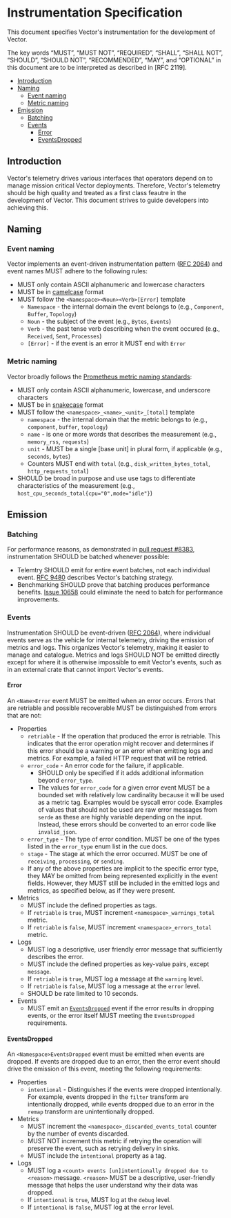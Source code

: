 # Instrumentation Specification

This document specifies Vector's instrumentation for the development of Vector.

The key words “MUST”, “MUST NOT”, “REQUIRED”, “SHALL”, “SHALL NOT”, “SHOULD”,
“SHOULD NOT”, “RECOMMENDED”, “MAY”, and “OPTIONAL” in this document are to be
interpreted as described in [RFC 2119].

<!-- MarkdownTOC autolink="true" style="ordered" indent="   " -->

- [Introduction](#introduction)
- [Naming](#naming)
  - [Event naming](#event-naming)
  - [Metric naming](#metric-naming)
- [Emission](#emission)
  - [Batching](#batching)
  - [Events](#events)
    - [Error](#error)
    - [EventsDropped](#eventsdropped)

<!-- /MarkdownTOC -->

## Introduction

Vector's telemetry drives various interfaces that operators depend on to manage
mission critical Vector deployments. Therefore, Vector's telemetry should be
high quality and treated as a first class feautre in the development of Vector.
This document strives to guide developers into achieving this.

## Naming

### Event naming

Vector implements an event-driven instrumentation pattern ([RFC 2064]) and
event names MUST adhere to the following rules:

* MUST only contain ASCII alphanumeric and lowercase characters
* MUST be in [camelcase] format
* MUST follow the `<Namespace><Noun><Verb>[Error]` template
  * `Namespace` - the internal domain the event belongs to (e.g., `Component`, `Buffer`, `Topology`)
  * `Noun` - the subject of the event (e.g., `Bytes`, `Events`)
  * `Verb` - the past tense verb describing when the event occured (e.g., `Received`, `Sent`, `Processes`)
  * `[Error]` - if the event is an error it MUST end with `Error`

### Metric naming

Vector broadly follows the [Prometheus metric naming standards]:

* MUST only contain ASCII alphanumeric, lowercase, and underscore characters
* MUST be in [snakecase] format
* MUST follow the `<namespace>_<name>_<unit>_[total]` template
  * `namespace` - the internal domain that the metric belongs to (e.g., `component`, `buffer`, `topology`)
  * `name` - is one or more words that describes the measurement (e.g., `memory_rss`, `requests`)
  * `unit` - MUST be a single [base unit] in plural form, if applicable (e.g., `seconds`, `bytes`)
  * Counters MUST end with `total` (e.g., `disk_written_bytes_total`, `http_requests_total`)
* SHOULD be broad in purpose and use use tags to differentiate characteristics of the measurement (e.g., `host_cpu_seconds_total{cpu="0",mode="idle"}`)

## Emission

### Batching

For performance reasons, as demonstrated in [pull request #8383],
instrumentation SHOULD be batched whenever possible:

* Telemtry SHOULD emit for entire event batches, not each individual event.
  [RFC 9480] describes Vector's batching strategy.
* Benchmarking SHOULD prove that batching produces performance benefits.
  [Issue 10658] could eliminate the need to batch for performance improvements.

### Events

Instrumentation SHOULD be event-driven ([RFC 2064]), where individual events
serve as the vehicle for internal telemetry, driving the emission of metrics
and logs. This organizes Vector's telemetry, making it easier to manage and 
catalogue. Metrics and logs SHOULD NOT be emitted directly except for where it
is otherwise impossible to emit Vector's events, such as in an external crate
that cannot import Vector's events.

#### Error

An `<Name>Error` event MUST be emitted when an error occurs. Errors that are
retriable and possible recoverable MUST be distinguished from errors that are
not:

* Properties
  * `retriable` - If the operation that produced the error is retriable. This
    indicates that the error operation might recover and determines if this
    error should be a warning or an error when emitting logs and metrics. For
    example, a failed HTTP request that will be retried.
  * `error_code` - An error code for the failure, if applicable.
    * SHOULD only be specified if it adds additional information beyond
      `error_type`.
    * The values for `error_code` for a given error event MUST be a bounded set
      with relatively low cardinality because it will be used as a metric tag.
      Examples would be syscall error code. Examples of values that should not
      be used are raw error messages from `serde` as these are highly variable
      depending on the input. Instead, these errors should be converted to an
      error code like `invalid_json`.
  * `error_type` - The type of error condition. MUST be one of the types listed
    in the `error_type` enum list in the cue docs.
  * `stage` - The stage at which the error occurred. MUST be one of `receiving`,
    `processing`, or `sending`.
  * If any of the above properties are implicit to the specific error
    type, they MAY be omitted from being represented explicitly in the
    event fields. However, they MUST still be included in the emitted
    logs and metrics, as specified below, as if they were present.
* Metrics
  * MUST include the defined properties as tags.
  * If `retriable` is `true`, MUST increment `<namespace>_warnings_total` metric.
  * If `retriable` is `false`, MUST increment `<namespace>_errors_total` metric.
* Logs
  * MUST log a descriptive, user friendly error message that sufficiently
    describes the error.
  * MUST include the defined properties as key-value pairs, except `message`.
  * If `retriable` is `true`, MUST log a message at the `warning` level.
  * If `retriable` is `false`, MUST log a message at the `error` level.
  * SHOULD be rate limited to 10 seconds.
* Events
  * MUST emit an [`EventsDropped`] event if the error results in dropping events,
    or the error itself MUST meeting the `EventsDropped` requirements.

#### EventsDropped

An `<Namespace>EventsDropped` event must be emitted when events are dropped.
If events are dropped due to an error, then the error event should drive the
emission of this event, meeting the following requirements:

* Properties
  * `intentional` - Distinguishes if the events were dropped intentionally. For
    example, events dropped in the `filter` transform are intentionally dropped,
    while events dropped due to an error in the `remap` transform are
    unintentionally dropped.
* Metrics
  * MUST increment the `<namespace>_discarded_events_total` counter by the
    number of events discarded.
  * MUST NOT increment this metric if retrying the operation will preserve the
    event, such as retrying delivery in sinks.
  * MUST include the `intentional` property as a tag.
* Logs
  * MUST log a `<count> events [un]intentionally dropped due to <reason>`
    message. `<reason>` MUST be a descriptive, user-friendly message that helps
    the user understand why their data was dropped.
  * If `intentional` is `true`, MUST log at the `debug` level.
  * If `intentional` is `false`, MUST log at the `error` level.


[camelcase]: https://en.wikipedia.org/wiki/Camel_case
[`EventsDropped`]: #EventsDropped
[Issue 10658]: https://github.com/vectordotdev/vector/issues/10658
[Prometheus metric naming standards]: https://prometheus.io/docs/practices/naming/
[pull request #8383]: https://github.com/vectordotdev/vector/pull/8383/
[RFC 2064]: https://github.com/vectordotdev/vector/blob/master/rfcs/2020-03-17-2064-event-driven-observability.md
[RFC 9480]: https://github.com/vectordotdev/vector/blob/master/rfcs/2021-10-22-9480-processing-arrays-of-events.md
[single base unit]: https://en.wikipedia.org/wiki/SI_base_unit
[snakecase]: https://en.wikipedia.org/wiki/Snake_case
